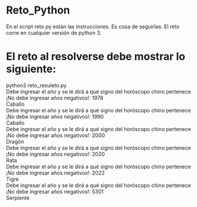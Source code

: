 # Reto_Python
En el script reto.py están las instrucciones. Es cosa de seguirlas. El reto corre en cualquier versión de python 3.


# El reto al resolverse debe mostrar lo siguiente:

python3 reto_resuleto.py</br>
Debe ingresar el año y se le dirá a qué signo del horóscopo chino pertenece</br>
¡No debe ingresar años negativos!: 1978</br>
Caballo</br>
Debe ingresar el año y se le dirá a qué signo del horóscopo chino pertenece</br>
¡No debe ingresar años negativos!: 1990</br>
Caballo</br>
Debe ingresar el año y se le dirá a qué signo del horóscopo chino pertenece</br>
¡No debe ingresar años negativos!: 2000</br>
Dragón</br>
Debe ingresar el año y se le dirá a qué signo del horóscopo chino pertenece</br>
¡No debe ingresar años negativos!: 2020</br>
Rata</br>
Debe ingresar el año y se le dirá a qué signo del horóscopo chino pertenece</br>
¡No debe ingresar años negativos!: 2022</br>
Tigre</br>
Debe ingresar el año y se le dirá a qué signo del horóscopo chino pertenece</br>
¡No debe ingresar años negativos!: 5301</br>
Serpiente
